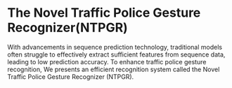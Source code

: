 The Novel Traffic Police Gesture Recognizer(NTPGR)
====

With advancements in sequence prediction technology, traditional models often struggle to effectively extract sufficient features from sequence data, leading to low prediction accuracy. To enhance traffic police gesture recognition, We presents an efficient recognition system called the Novel Traffic Police Gesture Recognizer (NTPGR). 
